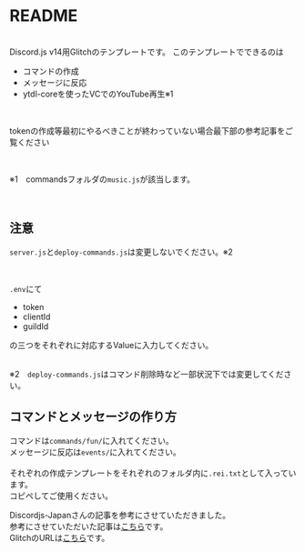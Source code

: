 # README
<br>
Discord.js v14用Glitchのテンプレートです。  
このテンプレートでできるのは
<br>

* コマンドの作成
* メッセージに反応
* ytdl-coreを使ったVCでのYouTube再生※1  

<br>

tokenの作成等最初にやるべきことが終わっていない場合最下部の参考記事をご覧ください

<br>


※1　commandsフォルダの`music.js`が該当します。

<br>

## 注意

`server.js`と`deploy-commands.js`は変更しないでください。※2

<br>  

`.env`にて
* token
* clientId
* guildId

の三つをそれぞれに対応するValueに入力してください。  
<br>

※2　`deploy-commands.js`はコマンド削除時など一部状況下では変更してください。

## コマンドとメッセージの作り方

コマンドは`commands/fun/`に入れてください。  
メッセージに反応は`events/`に入れてください。  
<br>
それぞれの作成テンプレートをそれぞれのフォルダ内に`.rei.txt`として入っています。  
コピペしてご使用ください。  

Discordjs-Japanさんの記事を参考にさせていただきました。  
参考にさせていただいた記事は[こちら](https://scrapbox.io/discordjs-japan/Glitch%E3%81%A7BOT%E3%82%92%E4%BD%9C%E3%82%8B%E6%89%8B%E9%A0%86)です。  
GlitchのURLは[こちら](https://glitch.com/edit/#!/discordjs-v14-node-v16-templates)です。